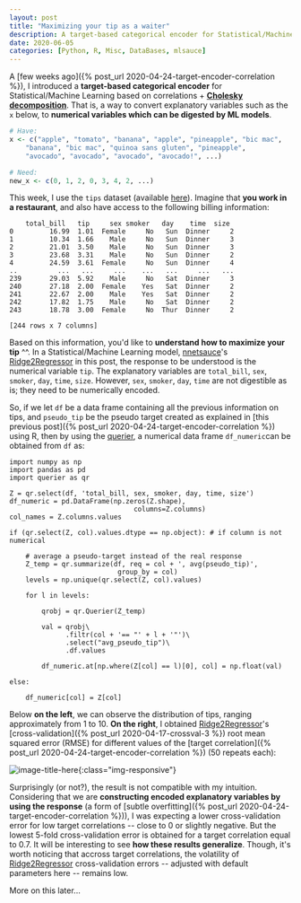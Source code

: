```yaml
---
layout: post
title: "Maximizing your tip as a waiter"
description: A target-based categorical encoder for Statistical/Machine Learning (based on correlations) Part 2.
date: 2020-06-05
categories: [Python, R, Misc, DataBases, mlsauce]
---
```



A [few weeks ago]({% post_url 2020-04-24-target-encoder-correlation %}), I introduced a __target-based categorical encoder__ for Statistical/Machine Learning based on correlations + [__Cholesky decomposition__](https://en.wikipedia.org/wiki/Cholesky_decomposition). That is, a way to convert explanatory variables such as the `x` below, to __numerical variables which can be digested by ML models__.  

```R
# Have:
x <- c("apple", "tomato", "banana", "apple", "pineapple", "bic mac",
	"banana", "bic mac", "quinoa sans gluten", "pineapple", 
	"avocado", "avocado", "avocado", "avocado!", ...)

# Need:
new_x <- c(0, 1, 2, 0, 3, 4, 2, ...)
```

 This week, I use the `tips` dataset (available [here](https://github.com/pandas-dev/pandas/blob/master/doc/data/tips.csv)). Imagine that __you work in a restaurant__, and also have access to the following billing information: 

```
    total_bill   tip     sex smoker   day    time  size
0         16.99  1.01  Female     No   Sun  Dinner     2
1         10.34  1.66    Male     No   Sun  Dinner     3
2         21.01  3.50    Male     No   Sun  Dinner     3
3         23.68  3.31    Male     No   Sun  Dinner     2
4         24.59  3.61  Female     No   Sun  Dinner     4
..          ...   ...     ...    ...   ...     ...   ...
239       29.03  5.92    Male     No   Sat  Dinner     3
240       27.18  2.00  Female    Yes   Sat  Dinner     2
241       22.67  2.00    Male    Yes   Sat  Dinner     2
242       17.82  1.75    Male     No   Sat  Dinner     2
243       18.78  3.00  Female     No  Thur  Dinner     2

[244 rows x 7 columns]
``` 

Based on this information, you'd like to __understand how to maximize your tip__ ^^. In a Statistical/Machine Learning model, [nnetsauce](https://thierrymoudiki.github.io/software/nnetsauce/)'s [Ridge2Regressor](https://nnetsauce.readthedocs.io/en/latest/APIDocumentation/Regression%20models.html#module-nnetsauce.ridge2.ridge2Regressor) in this post, the response to be understood is the numerical variable `tip`. The explanatory variables are `total_bill`, `sex`, `smoker`, `day`, `time`, `size`. However, `sex`, `smoker`, `day`, `time` are not digestible as is; they need to be numerically encoded. 

So, if we let `df` be a data frame containing all the previous information on tips, and `pseudo_tip` be the pseudo target created as explained in [this previous post]({% post_url 2020-04-24-target-encoder-correlation %}) using R, then by using the [querier](https://github.com/thierrymoudiki/querier), a numerical data frame `df_numeric`can be obtained from `df` as: 

```
import numpy as np
import pandas as pd
import querier as qr

Z = qr.select(df, 'total_bill, sex, smoker, day, time, size')
df_numeric = pd.DataFrame(np.zeros(Z.shape), 
                               columns=Z.columns)
col_names = Z.columns.values

if (qr.select(Z, col).values.dtype == np.object): # if column is not numerical
                   
    # average a pseudo-target instead of the real response                    
    Z_temp = qr.summarize(df, req = col + ', avg(pseudo_tip)', 
                           group_by = col)
    levels = np.unique(qr.select(Z, col).values)
    
    for l in levels:
        
        qrobj = qr.Querier(Z_temp)
        
        val = qrobj\
              .filtr(col + '== "' + l + '"')\
              .select("avg_pseudo_tip")\
              .df.values
              
        df_numeric.at[np.where(Z[col] == l)[0], col] = np.float(val)
        
else:   
    
    df_numeric[col] = Z[col]
```

Below __on the left__, we can observe the distribution of tips, ranging approximately from 1 to 10. __On the right__, I obtained [Ridge2Regressor](https://nnetsauce.readthedocs.io/en/latest/APIDocumentation/Regression%20models.html#module-nnetsauce.ridge2.ridge2Regressor)'s [cross-validation]({% post_url 2020-04-17-crossval-3 %}) root mean squared error (RMSE) for different values of the [target correlation]({% post_url 2020-04-24-target-encoder-correlation %}) (50 repeats each): 

![image-title-here]({{base}}/images/2020-06-05/2020-06-05-image1.png){:class="img-responsive"}

Surprisingly (or not?), the result is not compatible with my intuition. Considering that we are __constructing encoded explanatory variables by using the response__ (a form of [subtle overfitting]({% post_url 2020-04-24-target-encoder-correlation %})), I was expecting a lower cross-validation error for low target correlations -- close to 0 or slightly negative. But the lowest 5-fold cross-validation error is obtained for a target correlation equal to 0.7. It will be interesting to see __how these results generalize__. Though, it's worth noticing that accross target correlations, the volatility of [Ridge2Regressor](https://nnetsauce.readthedocs.io/en/latest/APIDocumentation/Regression%20models.html#module-nnetsauce.ridge2.ridge2Regressor) cross-validation errors -- adjusted with default parameters here -- remains low.


More on this later...